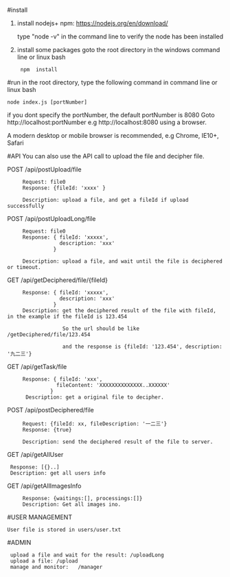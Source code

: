 #install
1. install nodejs+ npm:
   https://nodejs.org/en/download/

   type "node -v" in the command line to verify the node has been installed

2. install some packages
   goto the root directory in the windows command line or linux bash

        npm  install 
      


#run
in the root directory, type the following command in command line or linux bash

    node index.js [portNumber]


if you dont specify the portNumber, the default portNumber is 8080
Goto http://localhost:portNumber e.g http://localhost:8080 using a browser.

A modern desktop or mobile browser is recommended, e.g Chrome, IE10+, Safari


#API
You can also use the API call to upload the file and decipher file.

   POST  /api/postUpload/file
         
         Request: file0
         Response: {fileId: 'xxxx' }
         
         Description: upload a file, and get a fileId if upload successfully

  POST  /api/postUploadLong/file
         
         Request: file0
         Response: { fileId: 'xxxxx', 
                     description: 'xxx'
                   }
         
         Description: upload a file, and wait until the file is deciphered or timeout.
         
   GET   /api/getDeciphered/file/{fileId}
   
         Response: { fileId: 'xxxxx', 
                     description: 'xxx'
                   }
         Description: get the deciphered result of the file with fileId, in the example if the fileId is 123.454
         
                      So the url should be like  /getDeciphered/file/123.454
                      
                      and the response is {fileId: '123.454', description: '九二三'}
                      
   GET  /api/getTask/file
   
         Response: { fileId: 'xxx',
                    fileContent: 'XXXXXXXXXXXXXX..XXXXXX'
                  }
          Description: get a original file to decipher.
        
   POST /api/postDeciphered/file
   
         Request: {fileId: xx, fileDescription: '一二三'}
         Response: {true}
         
         Description: send the deciphered result of the file to server.
         
   GET  /api/getAllUser
   	
   	 Response: [{}..]
   	 Description: get all users info
   
   GET	/api/getAllImagesInfo
  
         Response: {waitings:[], processings:[]}
         Description: Get all images ino.
   	
#USER MANAGEMENT
    
    User file is stored in users/user.txt
    
#ADMIN
    	
     upload a file and wait for the result: /uploadLong
     upload a file: /upload
     manage and monitor:   /manager 
